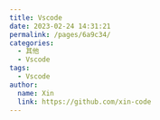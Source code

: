 ```yaml
---
title: Vscode
date: 2023-02-24 14:31:21
permalink: /pages/6a9c34/
categories:
  - 其他
  - Vscode
tags:
  - Vscode
author: 
  name: Xin
  link: https://github.com/xin-code
---
```


<br />